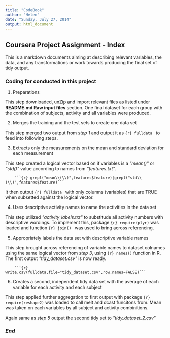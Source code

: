 ```yaml
---
title: "CodeBook"
author: "Helen"
date: "Sunday, July 27, 2014"
output: html_document
---
```

##  Coursera Project Assignment - Index

This is a markdown documents aiming at describing relevant variables, the data, and any transformations or work towards producing the final set of tidy output.


### Coding for conducted in this project

1. Preparations

 This step downloaded, unZip and import relevant files as listed under __README.md Raw input files__ section. One final dataset for each group with the combination of subjects, activity and all variables were produced.

2. Merges the training and the test sets to create one data set
 
 This step merged two output from _step 1_ and output it as ```{r} fulldata ``` to feed into following steps.
 
 
3. Extracts only the measurements on the mean and standard deviation for each measurement

 This step created a logical vector based on if variables is a _"mean()"_ or _"std()"_ value according to names from _"features.txt"_.

        ```{r} grepl("mean\\(\\)",features$feature)|grepl("std\\(\\)",features$feature)```
 
 It then output ```{r} fulldata ``` with only columns (variables) that are TRUE when subsetted against the logical vector. 

4. Uses descriptive activity names to name the activities in the data set

 This step utilized _"activity_labels.txt"_ to substitude all activity numbers with descriptive wordings. To implement this, package ```{r} require(plyr)``` was loaded and function ```{r} join() ``` was used to bring across referencing.

5. Appropriately labels the data set with descriptive variable names

 This step brought across referencing of variable names to dataset colnames using the same logical vector from _step 3_, using ```{r} names()``` function in R. The first output _"tidy_dataset.csv"_ is now ready.
 
        ```{r} write.csv(fulldata,file="tidy_dataset.csv",row.names=FALSE)```

6. Creates a second, independent tidy data set with the average of each variable for each activity and each subject

 This step applied further aggregation to first output with package ```{r} require(reshape2)``` was loaded to call melt and dcast funcitons from. Mean was taken on each variables by all subject and activity combinitions.
 
 Again same as _step 5_ output the second tidy set to _"tidy_dataset_2.csv"_


### _End_
